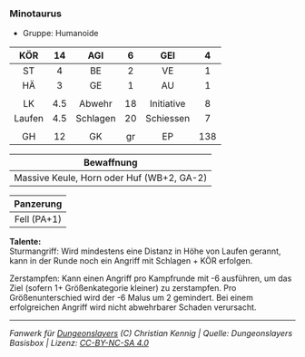 ### Minotaurus

- Gruppe: Humanoide

|  KÖR   | 14  |   AGI    |  6  |    GEI     |  4  |
| :----: | :-: | :------: | :-: | :--------: | :-: |
|   ST   |  4  |    BE    |  2  |     VE     |  1  |
|   HÄ   |  3  |    GE    |  1  |     AU     |  1  |
|        |     |          |     |            |     |
|   LK   | 4.5 |  Abwehr  | 18  | Initiative |  8  |
| Laufen | 4.5 | Schlagen | 20  | Schiessen  |  7  |
|        |     |          |     |            |     |
|   GH   | 12  |    GK    | gr  |     EP     | 138 |

|                Bewaffnung                 |
| :---------------------------------------: |
| Massive Keule, Horn oder Huf (WB+2, GA-2) |

|  Panzerung  |
| :---------: |
| Fell (PA+1) |

**Talente:**  
Sturmangriff: Wird mindestens eine Distanz in Höhe von Laufen gerannt, kann in der Runde noch ein Angriff mit Schlagen + KÖR erfolgen.

Zerstampfen: Kann einen Angriff pro Kampfrunde mit -6 ausführen, um das Ziel (sofern 1+ Größenkategorie kleiner) zu zerstampfen. Pro Größenunterschied wird der -6 Malus um 2 gemindert. Bei einem erfolgreichen Angriff wird nicht abwehrbarer Schaden verursacht.

---

_Fanwerk für [Dungeonslayers](https://www.dungeonslayers.net/) (C) Christian Kennig | Quelle: Dungeonslayers Basisbox | Lizenz: [CC-BY-NC-SA 4.0](https://creativecommons.org/licenses/by-nc-sa/4.0/deed.de)_
